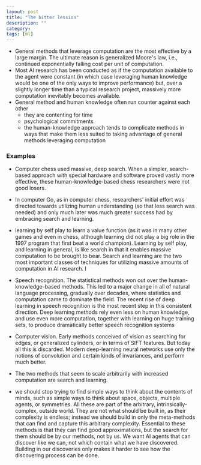 ```yaml
---
layout: post
title: "The bitter lession"
description: ""
category: 
tags: [ml]
--- 
```


* General methods that leverage computation are the most effective by a large margin. The ultimate reason is generalized Moore's law, i.e., continued exponentially falling cost per unit of computation. 
* Most AI research has been conducted as if the computation available to the agent were constant (in which case leveraging human knowledge would be one of the only ways to improve performance) but, over a slightly longer time than a typical research project, massively more computation inevitably becomes available. 
* General method and human knowledge often run counter against each other
  * they are contenting for time 
  * psychological commitments
  * the human-knowledge approach tends to complicate methods in ways that make them less suited to taking advantage of general methods leveraging computation

### Examples 
* Computer chess used massive, deep search. When a simpler, search-based approach with special hardware and software proved vastly more effective, these human-knowledge-based chess researchers were not good losers. 
* In computer Go, as in computer chess, researchers' initial effort was directed towards utilizing human understanding (so that less search was needed) and only much later was much greater success had by embracing search and learning.
*  learning by self play to learn a value function (as it was in many other games and even in chess, although learning did not play a big role in the 1997 program that first beat a world champion). Learning by self play, and learning in general, is like search in that it enables massive computation to be brought to bear. Search and learning are the two most important classes of techniques for utilizing massive amounts of computation in AI research. I
* Speech recognition. The statistical methods won out over the human-knowledge-based methods. This led to a major change in all of natural language processing, gradually over decades, where statistics and computation came to dominate the field. The recent rise of deep learning in speech recognition is the most recent step in this consistent direction. Deep learning methods rely even less on human knowledge, and use even more computation, together with learning on huge training sets, to produce dramatically better speech recognition systems
* Computer vision. Early methods conceived of vision as searching for edges, or generalized cylinders, or in terms of SIFT features. But today all this is discarded. Modern deep-learning neural networks use only the notions of convolution and certain kinds of invariances, and perform much better.



* The two methods that seem to scale arbitrarily with increased computation are search and learning. 
* we should stop trying to find simple ways to think about the contents of minds, such as simple ways to think about space, objects, multiple agents, or symmetries. All these are part of the arbitrary, intrinsically-complex, outside world. They are not what should be built in, as their complexity is endless; instead we should build in only the meta-methods that can find and capture this arbitrary complexity. Essential to these methods is that they can find good approximations, but the search for them should be by our methods, not by us. We want AI agents that can discover like we can, not which contain what we have discovered. Building in our discoveries only makes it harder to see how the discovering process can be done.
